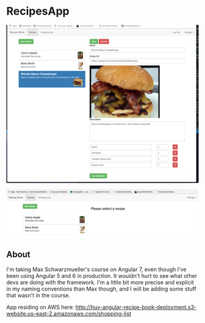 # RecipesApp
![](src/assets/ReadMeImages/new_recipe_screenshot.png)

![](src/assets/ReadMeImages/recipes_screenshot.png)

## About
I'm taking Max Schwarzmueller's course on Angular 7, even though I've been using Angular 5 and 6 in production.  It wouldn't hurt to see what other devs are doing with the framework.  I'm a little bit more precise and explicit in my naming conventions than Max though, and I will be adding some stuff that wasn't in the course.

App residing on AWS here:
http://huy-angular-recipe-book-deployment.s3-website.us-east-2.amazonaws.com/shopping-list